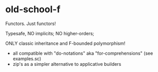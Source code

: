 # old-school-f
Functors. Just functors! 

Typesafe, NO implicits; NO higher-orders;

ONLY classic inheritance and F-bounded polymorphism!

- all compatible with "do-notations" aka "for-comprehensions" (see examples.sc) 
- zip's as a simpler alternative to applicative builders
